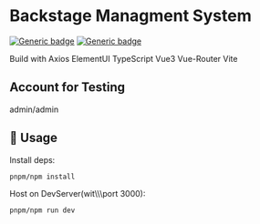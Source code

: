 # Backstage Managment System
[![Generic badge](https://img.shields.io/badge/MadeWith-Vue3|TS|Vite-<COLOR>.svg)](https://github.com/Alexie7777/backstage-system/)  [![Generic badge](https://img.shields.io/badge/HostOn-Vercel-blueviolet)](https://shopping-system-vue3-ts.vercel.app/)

Build with Axios ElementUI TypeScript Vue3 Vue-Router Vite

## Account for Testing
admin/admin

## 📖 Usage
Install deps:
```bash
pnpm/npm install
```
Host on DevServer(wit\\\\\\port 3000): 
```bash
pnpm/npm run dev
```
